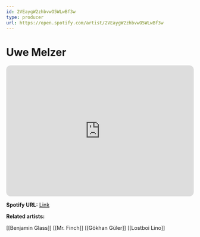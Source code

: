 ```yaml
---
id: 2VEaygW2zhbvwO5WLwBf3w
type: producer
url: https://open.spotify.com/artist/2VEaygW2zhbvwO5WLwBf3w
---
```

# Uwe Melzer

<iframe style="border-radius:12px" src="https://open.spotify.com/embed/artist/2VEaygW2zhbvwO5WLwBf3w" width="100%" height="352" frameBorder="0" allowfullscreen="" allow="autoplay; clipboard-write; encrypted-media; fullscreen; picture-in-picture" loading="lazy"></iframe>

**Spotify URL:** [Link](https://open.spotify.com/artist/2VEaygW2zhbvwO5WLwBf3w)

**Related artists:**

[[Benjamin Glass]]
[[Mr. Finch]]
[[Gökhan Güler]]
[[Lostboi Lino]]

